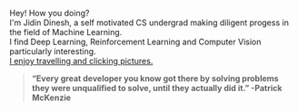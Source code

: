 Hey! How you doing?<br/>I'm Jidin Dinesh, a self motivated CS undergrad making diligent progess in the field of Machine Learning. <br/> I find Deep Learning, Reinforcement Learning and Computer Vision particularly interesting. <br/> [I enjoy travelling and clicking pictures.](https://photos.app.goo.gl/BDUzkkm2PGyU7jdGA)


> **“Every great developer you know got there by solving problems they were unqualified to solve, until they actually did it.” -Patrick McKenzie**

